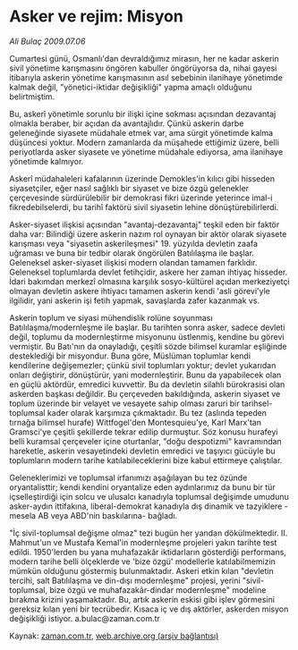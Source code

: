 # Asker ve rejim: Misyon

*Ali Bulaç 2009.07.06*

<tr><td class="metin" colspan="2" style="padding-top: 20px; padding-left: 5px; padding-right: 10px;">Cumartesi günü, Osmanlı'dan devraldığımız mirasın, her ne kadar askerin sivil yönetime karışmasını öngören kabuller öngörüyorsa da, nihai gayesi itibarıyla askerin yönetime karışmasının asıl sebebinin ilanihaye yönetimde kalmak değil, "yönetici-iktidar değişikliği" yapma amaçlı olduğunu belirtmiştim.</td></tr><tr><td class="metin" colspan="2" style="padding-top: 20px; padding-left: 5px; padding-right: 10px;"><p>Bu, askerî yönetimle sorunlu bir ilişki içine sokması açısından dezavantaj olmakla beraber, bir açıdan da avantajlıdır. Çünkü askerin darbe geleneğinde siyasete müdahale etmek var, ama sürgit yönetimde kalma düşüncesi yoktur. Modern zamanlarda da müşahede ettiğimiz üzere, belli periyotlarda asker siyasete ve yönetime müdahale ediyorsa, ama ilanihaye yönetimde kalmıyor.
<p> Askerî müdahaleleri kafalarının üzerinde Demokles'in kılıcı gibi hisseden siyasetçiler, eğer nasıl sağlıklı bir siyaset ve bize özgü gelenekler çerçevesinde sürdürülebilir bir demokrasi fikri üzerinde yeterince imal-i fikredebilselerdi, bu tarihî faktörü sivil siyasetin lehine dönüştürebilirlerdi.
<p> Asker-siyaset ilişkisi açısından "avantaj-dezavantaj" teşkil eden bir faktör daha var: Bilindiği üzere askerin nazım rol oynayan bir aktör olarak siyasete karışması veya "siyasetin askerileşmesi" 19. yüzyılda devletin zaafa uğraması ve buna bir tedbir olarak öngörülen Batılılaşma ile başlar. Geleneksel asker-siyaset ilişkisi modern olandan tamamen farklıdır. Geleneksel toplumlarda devlet fetihçidir, askere her zaman ihtiyaç hisseder. İdari bakımdan merkezî olmasına karşılık sosyo-kültürel açıdan merkeziyetçi olmayan devletin askere ihtiyacı tamamen askerin kendi 'asli görevi'yle ilgilidir, yani askerin işi fetih yapmak, savaşlarda zafer kazanmak vs.
<p> Askerin toplum ve siyasi mühendislik rolüne soyunması Batılılaşma/modernleşme ile başlar. Bu tarihten sonra asker, sadece devleti değil, toplumu da modernleştirme misyonunu üstlenmiş, kendine bu görevi vermiştir. Bu Batı'nın da onayladığı, çeşitli sözde bilimsel kuramlar eşliğinde desteklediği bir misyondur. Buna göre, Müslüman toplumlar kendi kendilerine değişemezler; çünkü sivil toplumları yoktur; devlet yukarıdan onları değiştirir, dönüştürür, yani modernleştirir. Bunu da yapabilecek olan en güçlü aktördür, emredici kuvvettir. Bu da devletin silahlı bürokrasisi olan askerden başkası değildir. Bu çerçeveden bakıldığında, askerin siyaset ve toplum üzerinde bir velayet ve vesayete sahip olması zaruri bir tarihsel-toplumsal kader olarak karşımıza çıkmaktadır. Bu tez (aslında tepeden tırnağa bilimsel hurafe) Wittfogel'den Montesquieu'ye, Karl Marx'tan Gramsci'ye çeşitli şekillerde tekrar edilip durmuştur. Söz konusu hurafeyi belli kuramsal çerçeveler içine oturtanlar, "doğu despotizmi" kavramından hareketle, askerin vesayetindeki devletin emredici ve taşıyıcı gücüyle bu toplumların modern tarihe katılabileceklerini bize kabul ettirmeye çalıştılar.
<p> Geleneklerimizi ve toplumsal irfanımızı aşağılayan bu tez özünde oryantalisttir; kendi kendini oryantalize eden aydınlarımız da bunu bir tür içselleştirdiği için solcu ve ulusalcı kanadıyla toplumsal değişimde umudunu asker-aydın ittifakına, liberal-demokrat kanadıyla dış dinamik ve tazyiklere -mesela AB veya ABD'nin baskılarına- bağladı.
<p> "İç sivil-toplumsal değişme olmaz" tezi bugün her yandan dökülmektedir. II. Mahmut'un ve Mustafa Kemal'in modernleşme projeleri yakın tarihte test edildi. 1950'lerden bu yana muhafazakâr iktidarların gösterdiği performans, modern tarihe belli ölçeklerde ve 'bize özgü' modellerle katılabilmemizin mümkün olduğunu göstermiş bulunmaktadır. Askeri etkin kılan "devletin tercihi, salt Batılılaşma ve din-dışı modernleşme" projesi, yerini "sivil-toplumsal, bize özgü ve muhafazakâr-dindar modernleşme" modeline bırakma krizini yaşamaktadır. Bu, artık askerin eskisi gibi işlev görmesini gereksiz kılan yeni bir tecrübedir. Kısaca iç ve dış aktörler, askerden misyon değişikliği istiyor. a.bulac@zaman.com.tr <br/></p></p></p></p></p></p></td></tr>

Kaynak: [zaman.com.tr](http://zaman.com.tr/yazar.do?yazino=866418), [web.archive.org (arşiv bağlantısı)](http://web.archive.org/web/20090716193203/http://zaman.com.tr:80/yazar.do?yazino=866418)
